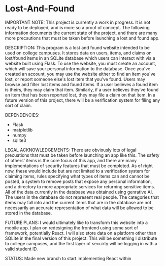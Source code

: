 # Lost-And-Found

IMPORTANT NOTE: This project is currently a work in progress. It is not ready to be deployed, and is more so a proof of concept. The following information documents the current state of the project, and there are many more precautions that must be taken before launching a lost and found app.

DESCRIPTION: This program is a lost and found website intended to be used on college campuses. It stores data on users, items, and claims on lost/found items in an SQLite database which users can interact with via a website built using Flask. To use the website, you must create an account, which will save your personal information to the database. Once you've created an account, you may use the website either to find an item you've lost, or report someone else's lost item that you've found. Users may browse and filter lost items and found items. If a user believes a found item is theirs, they may claim that item. Similarly, if a user believes they’ve found an item that has been reported lost, they may  file a claim on that item. In a future version of this project, there will be a verification system for filing any sort of claim.

DEPENDENCIES:
- Flask
- matplotlib
- numpy
- sqlite3

LEGAL ACKNOWLEDGEMENTS: There are obviously lots of legal precuations that must be taken before launching an app like this. The safety of others' items is the core focus of this app, and there are many implementations of security features that must be completed. As of right now, these would include but are not limited to a verification system for claiming items, rules specifying what types of items can and cannot be posted, a system to remove posts that expose any personal information, and a directory to more appropriate services for returning sensitive items. All of the data currently in the database was obtained using genrative AI. The users in the database do not represent real people. The categories that items may fall into and the current items that are in the database are not necessarily an accurate representation of what data will be allowed to be stored in the database.

FUTURE PLANS: I would ultimately like to transform this website into a mobile app. I plan on redesigning the frontend using some sort of framework, potentially React. I will also store data on a platform other than SQLite in the final version of this project. This will be something I distribute to college campuses, and the first layer of secuirty will be logging in with a valid student ID.

STATUS:
Made new branch to start implementing React within

